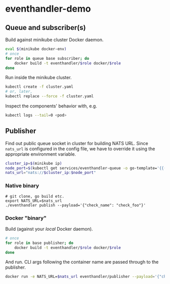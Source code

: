 # eventhandler-demo

## Queue and subscriber(s)

Build against minikube cluster Docker daemon.

```bash
eval $(minikube docker-env)
# once
for role in queue base subscriber; do
    docker build -t eventhandler/$role docker/$role
done
```

Run inside the minikube cluster.

```bash
kubectl create -f cluster.yaml
# or, later,
kubectl replace --force -f cluster.yaml
```

Inspect the components' behavior with, e.g.

```bash
kubectl logs --tail=0 <pod>
```

## Publisher

Find out public queue socket in cluster for building NATS URL. Since `nats_url` is configured in the config file, we have to override it using the appropriate environment variable.

```bash
cluster_ip=$(minikube ip)
node_port=$(kubectl get services/eventhandler-queue -o go-template='{{(index .spec.ports 0).nodePort}}')
nats_url="nats://$cluster_ip:$node_port"
```

### Native binary

```
# git clone, go build etc.
export NATS_URL=$nats_url
./eventhandler publish --payload='{"check_name": "check_foo"}'
```

### Docker "binary"

Build (against your _local_ Docker daemon).

```bash
# once
for role in base publisher; do
    docker build -t eventhandler/$role docker/$role
done
```

And run. CLI args following the container name are passed through to the publisher.

```bash
docker run -e NATS_URL=$nats_url eventhandler/publisher --payload='{"check_name": "check_foo"}'
```
